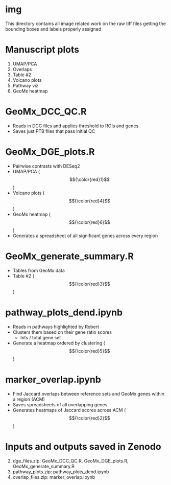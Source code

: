 # img 
This directory contains all image related work on the raw tiff files getting the bounding boxes and labels properly assigned 

# Manuscript plots
1. UMAP/PCA
2. Overlaps
3. Table #2
4. Volcano plots
5. Pathway viz
6. GeoMx heatmap

# GeoMx_DCC_QC.R
* Reads in DCC files and applies threshold to ROIs and genes 
* Saves just PTB files that pass initial QC

# GeoMx_DGE_plots.R
* Pairwise contrasts with DESeq2
* UMAP/PCA ($${\color{red}1}$$)
* Volcano plots ($${\color{red}4}$$)
* GeoMx heatmap ($${\color{red}6}$$)
* Generates a spreadsheet of all significant genes across every region

# GeoMx_generate_summary.R
* Tables from GeoMx data
* Table #2 ($${\color{red}3}$$)

# pathway_plots_dend.ipynb
* Reads in pathways highlighted by Robert
* Clusters them based on their gene ratio scores
  * hits / total gene set
* Generate a heatmap ordered by clustering ($${\color{red}5}$$)

# marker_overlap.ipynb
* Find Jaccard overlaps between reference sets and GeoMx genes within a region (ACM)
* Saves spreadsheets of all overlapping genes
* Generates heatmaps of Jaccard scores across ACM ($${\color{red}2}$$)

# Inputs and outputs saved in Zenodo 
2. dge_files.zip: GeoMx_DCC_QC.R, GeoMx_DGE_plots.R, GeoMx_generate_summary.R
3. pathway_plots.zip: pathway_plots_dend.ipynb
4. overlap_files.zip: marker_overlap.ipynb
